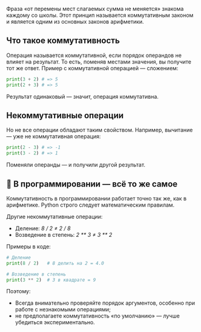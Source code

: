 Фраза «от перемены мест слагаемых сумма не меняется» знакома каждому со школы. Этот принцип называется коммутативным законом и является одним из основных законов арифметики.

## Что такое коммутативность

Операция называется коммутативной, если порядок операндов не влияет на результат. То есть, поменяв местами значения, вы получите тот же ответ. Пример с коммутативной операцией — сложением:

```python
print(3 + 2) # => 5
print(2 + 3) # => 5
```

Результат одинаковый — значит, операция коммутативна.

## Некоммутативные операции

Но не все операции обладают таким свойством. Например, вычитание — уже не коммутативная операция:

```python
print(2 - 3) # => -1
print(3 - 2) # => 1
```

Поменяли операнды — и получили другой результат.

## 🤖 В программировании — всё то же самое

Коммутативность в программировании работает точно так же, как в арифметике. Python строго следует математическим правилам.

Другие некоммутативные операции:

- Деление: _8 / 2 ≠ 2 / 8_
- Возведение в степень: _2 ** 3 ≠ 3 ** 2_

Примеры в коде:

```python
# Деление
print(8 / 2)   # 8 делить на 2 = 4.0

# Возведение в степень
print(3 ** 2)  # 3 в квадрате = 9
```

Поэтому:

- Всегда внимательно проверяйте порядок аргументов, особенно при работе с незнакомыми операциями;
- не предполагаете коммутативность «по умолчанию» — лучше убедиться экспериментально.
